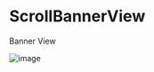 # ScrollBannerView
Banner View

![image](https://github.com/rexpeng/ScrollBannerView/blob/master/DownrightPointedKillifish-size_restricted.gif)
